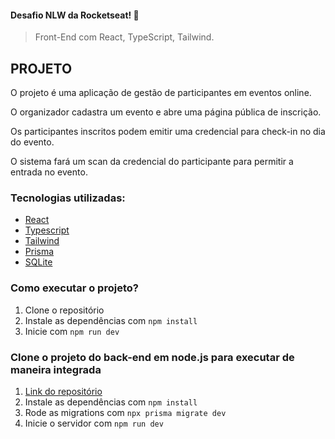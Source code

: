 
#### Desafio NLW da Rocketseat! 🚀

>  Front-End com React, TypeScript, Tailwind. 


## PROJETO

 O projeto é uma aplicação de gestão de participantes em eventos online.

 O organizador cadastra um evento e abre uma página pública de inscrição.

 Os participantes inscritos podem emitir uma credencial para check-in no dia do evento.

 O sistema fará um scan da credencial do participante para permitir a entrada no evento.



### Tecnologias utilizadas:

- [React](https://react.dev/)
- [Typescript](https://www.typescriptlang.org/)
- [Tailwind](https://tailwindcss.com/)
- [Prisma](https://www.prisma.io/)
- [SQLite](https://www.sqlite.org/index.html)

### Como executar o projeto?

1. Clone o repositório
2. Instale as dependências com `npm install`
4. Inicie com `npm run dev`

### Clone o projeto do back-end em node.js para executar de maneira integrada

1. [Link do repositório](https://github.com/rocketseat-education/nlw-unite-nodejs)
2. Instale as dependências com `npm install`
3. Rode as migrations com `npx prisma migrate dev`
4. Inicie o servidor com `npm run dev`